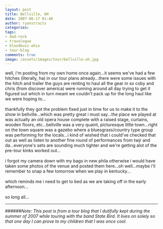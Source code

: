 ```yaml
---
layout: post
title: Bellville, OH
date: 2007-06-17 01:48
author: ryanstraits
categories: 
tags:
- dad-rock
- travelogue
- bloodbuzz-ohio
- tour-blog
comments: true
image: /assets/images/tour/bellville-oh.jpg
---
```


<!-- break -->

well, i'm posting from my own home once again...it seems we've had a few hitches (literally, ha) in our tour plans already...there were some issues with the hitch and trailer the guys are renting to haul all the gear in so coby and chris (from discover america) were running around all day trying to get it figured out which in turn meant we couldn't pack up for the long haul like we were hoping to...<br /><br />thankfully they got the problem fixed just in time for us to make it to the show in bellville...which was pretty great i must say...the place we played at was actually an old opera house complete with a raised stage, curtains, wooden floors, etc...bellville was a very quaint, picturesque little town...right on the town square was a gazebo where a bluesgrass/country type group was performing for the locals...i kind of wished that i could've checked that out as well as listen to another fine round of performances from twjr and da...everyone's sets are sounding much tighter and we're getting alot of the pre-tour kinks worked out...<br /><br />i forgot my camera down with my bags in new phila otherwise i would have taken some photos of the venue and posted them here...oh well...maybe i'll remember to snap a few tomorrow when we play in kentucky...<br /><br />which reminds me i need to get to bed as we are taking off in the early afternoon...<br /><br />so long all...

---

######*Note: This post is from a tour blog that I dutifully kept during the summer of 2007 while touring with the band State Bird. It lives on solely so that one day I can prove to my children that I was once cool.*
